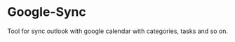 Google-Sync
===========

Tool for sync outlook with google calendar with categories, tasks and so on.